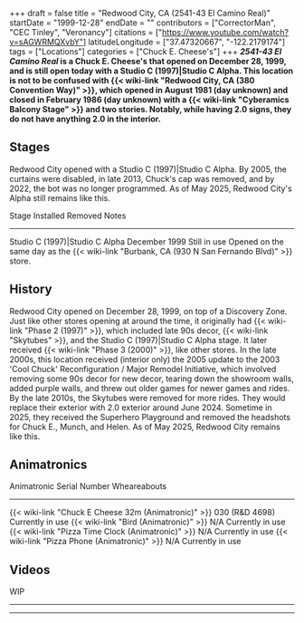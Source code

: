 +++
draft = false
title = "Redwood City, CA (2541-43 El Camino Real)"
startDate = "1999-12-28"
endDate = ""
contributors = ["CorrectorMan", "CEC Tinley", "Veronancy"]
citations = ["https://www.youtube.com/watch?v=sAGWRMQXvbY"]
latitudeLongitude = ["37.47320667", "-122.2179174"]
tags = ["Locations"]
categories = ["Chuck E. Cheese's"]
+++
***2541-43 El Camino Real* is a Chuck E. Cheese's that opened on December 28, 1999, and is still open today with a Studio C (1997)|Studio C Alpha.
This location is not to be confused with {{< wiki-link "Redwood City, CA (380 Convention Way)" >}}, which opened in August 1981 (day unknown) and closed in February 1986 (day unknown) with a {{< wiki-link "Cyberamics Balcony Stage" >}} and two stories.
Notably, while having 2.0 signs, they do not have anything 2.0 in the interior.**

## Stages

Redwood City opened with a Studio C (1997)|Studio C Alpha. By 2005, the curtains were disabled, in late 2013, Chuck's cap was removed, and by 2022, the bot was no longer programmed. As of May 2025, Redwood City's Alpha still remains like this.

  Stage                             Installed       Removed        Notes
  --------------------------------- --------------- -------------- ----------------------------------------------------------------------------------------------------
  Studio C (1997)|Studio C Alpha   December 1999   Still in use   Opened on the same day as the {{< wiki-link "Burbank, CA (930 N San Fernando Blvd)" >}} store.

## History

Redwood City opened on December 28, 1999, on top of a Discovery Zone.
Just like other stores opening at around the time, it originally had {{< wiki-link "Phase 2 (1997)" >}}, which included late 90s decor, {{< wiki-link "Skytubes" >}}, and the Studio C (1997)|Studio C Alpha stage. It later received {{< wiki-link "Phase 3 (2000)" >}}, like other stores. In the late 2000s, this location received (interior only) the 2005 update to the 2003 'Cool Chuck' Reconfiguration / Major Remodel Initiative, which involved removing some 90s decor for new decor, tearing down the showroom walls, added purple walls, and threw out older games for newer games and rides. By the late 2010s, the Skytubes were removed for more rides. They would replace their exterior with 2.0 exterior around June 2024. Sometime in 2025, they received the Superhero Playground and removed the headshots for Chuck E., Munch, and Helen. As of May 2025, Redwood City remains like this.

## Animatronics

  Animatronic                                                Serial Number    Wheareabouts
  ---------------------------------------------------------- ---------------- ------------------
  {{< wiki-link "Chuck E Cheese 32m (Animatronic)" >}}   030 (R&D 4698)   Currently in use
  {{< wiki-link "Bird (Animatronic)" >}}                 N/A              Currently in use
  {{< wiki-link "Pizza Time Clock (Animatronic)" >}}     N/A              Currently in use
  {{< wiki-link "Pizza Phone (Animatronic)" >}}          N/A              Currently in use

## Videos

WIP

  -- -- -- --
           
           
           
  -- -- -- --
